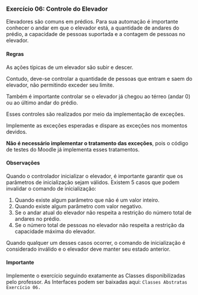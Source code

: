 ### Exercício 06: Controle do Elevador
Elevadores são comuns em prédios. Para sua automação é importante conhecer o andar em que o elevador está, a quantidade de andares do prédio, a capacidade de pessoas suportada e a contagem de pessoas no elevador.
#### Regras
As ações típicas de um elevador são subir e descer.

Contudo, deve-se controlar a quantidade de pessoas que entram e saem do elevador, não permitindo exceder seu limite.

Também é importante controlar se o elevador já chegou ao térreo (andar 0) ou ao último andar do prédio.

Esses controles são realizados por meio da implementação de exceções.

Implemente as exceções esperadas e dispare as exceções nos momentos devidos.

**Não é necessário implementar o tratamento das exceções**, pois o código de testes do Moodle já implementa esses tratamentos.
#### Observações
Quando o controlador inicializar o elevador, é importante garantir que os parâmetros de inicialização sejam válidos. Existem 5 casos que podem invalidar o comando de inicialização:

1. Quando existe algum parâmetro que não é um valor inteiro.
2. Quando existe algum parâmetro com valor negativo.
4. Se o andar atual do elevador não respeita a restrição do número total de andares no prédio.
5. Se o número total de pessoas no elevador não respeita a restrição da capacidade máxima do elevador.

Quando qualquer um desses casos ocorrer, o comando de inicialização é considerado inválido e o elevador deve manter seu estado anterior.
#### Importante
Implemente o exercício seguindo exatamente as Classes disponibilizadas pelo professor. As Interfaces podem ser baixadas aqui: ```Classes Abstratas Exercício 06.```
